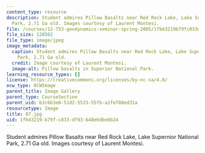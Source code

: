 ```yaml
---
content_type: resource
description: Student admires Pillow Basalts near Red Rock Lake, Lake Supernior National
  Park, 2.71 Ga old. Images courtesy of Laurent Montesi.
file: /courses/12-753-geodynamics-seminar-spring-2005/1fb43219b79fc033df93648e6dbebb24_07.jpg
file_size: 128562
file_type: image/jpeg
image_metadata:
  caption: Student admires Pillow Basalts near Red Rock Lake, Lake Supernior National
    Park, 2.71 Ga old.
  credit: Image courtesy of Laurent Montesi.
  image-alt: Pillow basalts in Superior National Park.
learning_resource_types: []
license: https://creativecommons.org/licenses/by-nc-sa/4.0/
ocw_type: OCWImage
parent_title: Image Gallery
parent_type: CourseSection
parent_uid: b3c6b3e0-51d2-5533-55fb-a1fef08ed31a
resourcetype: Image
title: 07.jpg
uid: 1fb43219-b79f-c033-df93-648e6dbebb24
---
```

Student admires Pillow Basalts near Red Rock Lake, Lake Supernior National Park, 2.71 Ga old. Images courtesy of Laurent Montesi.
